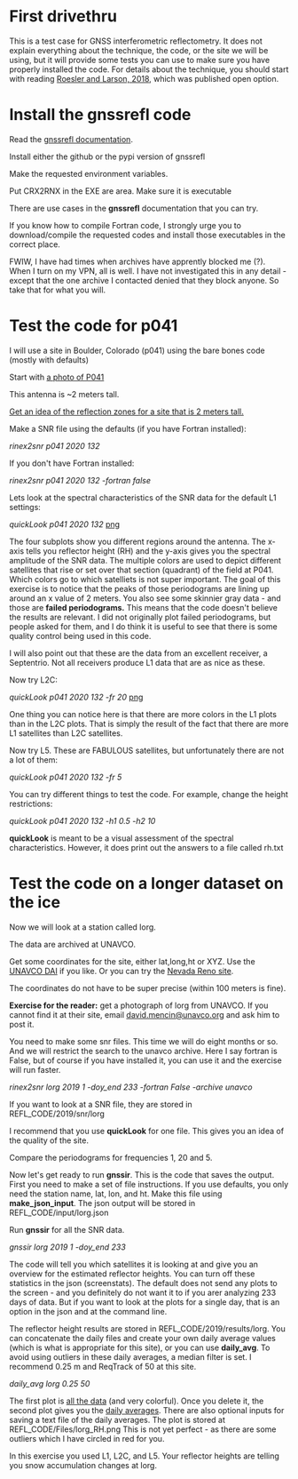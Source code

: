 # First drivethru 

This is a test case for GNSS interferometric reflectometry. 
It does not explain everything about the technique, the code, or 
the site we will be using, but it will provide some tests you can use 
to make sure you have properly installed the code. For details about the technique, 
you should start with reading [Roesler and Larson, 2018](https://link.springer.com/article/10.1007/s10291-018-0744-8), 
which was published open option.  

# Install the gnssrefl code 

Read the [gnssrefl documentation](https://github.com/kristinemlarson/gnssrefl). 

Install either the github or the pypi version of gnssrefl

Make the requested environment variables. 

Put CRX2RNX in the EXE are area. Make sure it is executable

There are use cases in the **gnssrefl** documentation that you can try.

If you know how to compile Fortran code, I strongly urge you to download/compile the requested
codes and install those executables in the correct place.

FWIW, I have had times when archives have apprently blocked me (?). When I turn on my VPN,
all is well. I have not investigated this in any detail - except that the one archive
I contacted denied that they block anyone. So take that for what you will. 

# Test the code for p041

I will use a site in Boulder, Colorado (p041) using the bare bones code (mostly with defaults)

Start with [a photo of P041](https://gnss-reflections.org/static/images/P041.jpg)

This antenna is ~2 meters tall. 

[Get an idea of the reflection zones for a site that is 2 meters tall.](https://gnss-reflections.org/rzones)

Make a SNR file using the defaults (if you have Fortran installed): 

*rinex2snr p041 2020 132*

If you don't have Fortran installed:

*rinex2snr p041 2020 132 -fortran false*

Lets look at the spectral characteristics of the SNR data for the default L1 settings:

*quickLook p041 2020 132* [png](p041-l1.png)

The four subplots show you different regions around the antenna. The x-axis tells you 
reflector height (RH) and the y-axis gives you the spectral amplitude of the SNR data.
The multiple colors are used to depict different satellites that rise or set over that
section (quadrant) of the field at P041. Which colors go to which satelliets is not super important.
The goal of this exercise is to notice that the peaks of those periodograms are lining up
around an x value of 2 meters. You also see some skinnier gray data - and those are **failed periodograms.**
This means that the code doesn't believe the results are relevant.  I did not originally plot failed
periodograms, but people asked for them, and I do think it is useful to see that there is some
quality control being used in this code.

I will also point out that these are the data from an excellent receiver, a Septentrio.
Not all receivers produce L1 data that are as nice as these.

Now try L2C:

*quickLook p041 2020 132 -fr 20* [png](p041-l2c.png)

One thing you can notice here is that there are more colors in the L1 plots than in the L2C 
plots. That is simply the result of the fact that there are more L1 satellites than L2C satellites.

Now try L5. These are FABULOUS satellites, but unfortunately there are not a lot of them:

*quickLook p041 2020 132 -fr 5* 

You can try different things to test the code. For example, change the height restrictions:

*quickLook p041 2020 132 -h1 0.5 -h2 10* 

**quickLook** is meant to be a visual assessment of the spectral characteristics. However, 
it does print out the answers to a file called rh.txt

# Test the code on a longer dataset on the ice

Now we will look at a station called lorg. 

The data are archived at UNAVCO.  

Get some coordinates for the site, either lat,long,ht or XYZ. 
Use the [UNAVCO DAI](https://www.unavco.org/data/gps-gnss/data-access-methods/dai2/app/dai2.html#4Char=LORG;scope=Station;sampleRate=both;4CharMod=contains) if you like.
Or you can try the [Nevada Reno site](http://geodesy.unr.edu/NGLStationPages/stations/LORG.sta).

The coordinates do not have to be super precise (within 100 meters is fine).

**Exercise for the reader:** get a photograph of lorg from UNAVCO. If you cannot find it at their site,
email david.mencin@unavco.org and ask him to post it.

You need to make some snr files. This time we will do eight months or so. 
And we will restrict the search to the unavco archive. Here I say fortran is False, but 
of course if you have installed it, you can use it and the exercise will run faster.

*rinex2snr lorg 2019 1 -doy_end 233 -fortran False -archive unavco*

If you want to look at a SNR file, they are stored in REFL_CODE/2019/snr/lorg

I recommend that you use **quickLook** for one file. This gives you an idea of the quality of the site.

Compare the periodograms for frequencies 1, 20 and 5. 

Now let's get ready to run **gnssir**. This is the code that saves the output.
First you need to make a set of file instructions. If you use defaults, you only
need the station name, lat, lon, and ht. Make this file using **make_json_input**.
The json output will be stored in REFL_CODE/input/lorg.json

Run **gnssir** for all the SNR data.

*gnssir lorg 2019 1 -doy_end 233*

The code will tell you which satellites it is looking at and give you an overview for 
the estimated reflector heights. You can turn off these statistics in the json (screenstats).
The default does not send any plots to the screen - and you definitely do not want it to if you arer analyzing
233 days of data. But if you want to look at the plots for a single day, that is an option in the json 
and at the command line.

The reflector height results are stored in REFL_CODE/2019/results/lorg. You can concatenate 
the daily files and create your own daily average values (which is what is appropriate for this site), or you can 
use **daily_avg**. To avoid using outliers in these daily averages, a median filter is set.  I recommend 
0.25 m and ReqTrack of 50 at this site.

*daily_avg lorg 0.25 50*

The first plot is [all the data](lorg_1.png) (and very colorful). Once you delete it,
the second plot gives you the [daily averages](lorg_2.png). There are also optional inputs for saving
a text file of the daily averages.  The plot is stored at REFL_CODE/Files/lorg_RH.png 
This is not yet perfect - as there are some outliers which I have circled in red for you. 

In this exercise you used L1, L2C, and L5. Your reflector heights are telling you snow accumulation
changes at lorg. 
